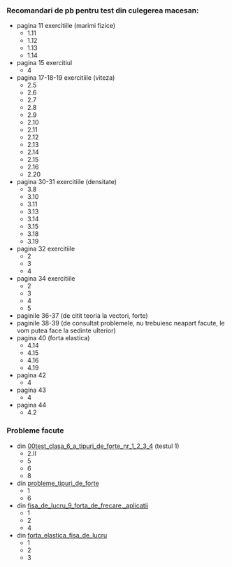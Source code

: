 ### Recomandari de pb pentru test din culegerea macesan:
- pagina 11 exercitiile (marimi fizice)
    - 1.11
    - 1.12
    - 1.13
    - 1.14
- pagina 15 exercitiul
    - 4
- pagina 17-18-19 exercitiile (viteza)
    - 2.5
    - 2.6
    - 2.7
    - 2.8
    - 2.9
    - 2.10
    - 2.11
    - 2.12
    - 2.13
    - 2.14
    - 2.15
    - 2.16
    - 2.20
- pagina 30-31 exercitiile (densitate)
    - 3.8
    - 3.10
    - 3.11
    - 3.13
    - 3.14
    - 3.15
    - 3.18
    - 3.19
- pagina 32 exercitiile
    - 2
    - 3
    - 4
- pagina 34 exercitiile
    - 2
    - 3
    - 4
    - 5
- paginile 36-37 (de citit teoria la vectori, forte)
- paginile 38-39 (de consultat problemele, nu trebuiesc neapart facute, le vom putea face la sedinte ulterior)
- pagina 40 (forta elastica)
    - 4.14
    - 4.15
    - 4.16
    - 4.19
- pagina 42
    - 4
- pagina 43
    - 4
- pagina 44
    - 4.2

### Probleme facute
- din [00test_clasa_6_a_tipuri_de_forte_nr_1_2_3_4](./probleme%20recomandate/00test_clasa_6_a_tipuri_de_forte_nr_1_2_3_4.docx) (testul 1)
    - 2.II
    - 5
    - 6
    - 8
- din [probleme_tipuri_de_forte](./probleme%20recomandate/probleme_tipuri_de_forte.docx)
    - 1
    - 6
- din [fisa_de_lucru_9_forta_de_frecare._aplicatii](./probleme%20recomandate/fisa_de_lucru_9_forta_de_frecare._aplicatii.docx)
    - 1
    - 2
    - 4
- din [forta_elastica_fisa_de_lucru](./probleme%20recomandate/forta_elastica_fisa_de_lucru.docx)
    - 1
    - 2
    - 3